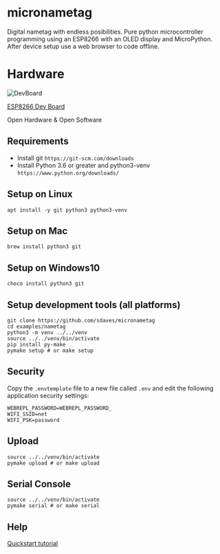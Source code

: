 # micronametag

Digital nametag with endless posibilities. Pure python microcontroller programming using an ESP8266 with an OLED display and MicroPython. After device setup use a web browser to code offline.

# Hardware

![DevBoard](https://i.imgur.com/tBAKK0w.png)

[ESP8266 Dev Board](https://heltec.org/project/wifi-kit-8/)

Open Hardware & Open Software

## Requirements

- Install git `https://git-scm.com/downloads`
- Install Python 3.6 or greater and python3-venv `https://www.python.org/downloads/`

## Setup on Linux

    apt install -y git python3 python3-venv
    
## Setup on Mac

    brew install python3 git
    
## Setup on Windows10

    choco install python3 git

## Setup development tools (all platforms)

    git clone https://github.com/sdaves/micronametag
    cd examples/nametag
    python3 -m venv ../../venv
    source ../../venv/bin/activate
    pip install py-make
    pymake setup # or make setup
    
## Security
    
Copy the `.envtemplate` file to a new file called `.env` and edit the following application security settings:

    WEBREPL_PASSWORD=WEBREPL_PASSWORD_
    WIFI_SSID=net
    WIFI_PSK=password

## Upload

    source ../../venv/bin/activate
    pymake upload # or make upload

## Serial Console

    source ../../venv/bin/activate
    pymake serial # or make serial

## Help

[Quickstart tutorial](https://docs.micropython.org/en/latest/esp8266/quickref.html)
